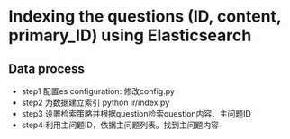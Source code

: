 # Indexing the questions (ID, content, primary_ID) using Elasticsearch
## Data process
- step1 配置es configuration: 修改config.py
- step2 为数据建立索引 python ir/index.py
- step3 设置检索策略并根据question检索question内容、主问题ID
- step4 利用主问题ID，依据主问题列表。找到主问题内容